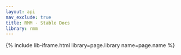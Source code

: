 ```yaml
---
layout: api
nav_exclude: true
title: RMM - Stable Docs
library: rmm
---
```


{% include lib-iframe.html library=page.library name=page.name %}